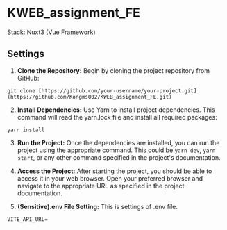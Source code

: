# KWEB_assignment_FE
Stack: Nuxt3 (Vue Framework)

## Settings
1. <strong>Clone the Repository:</strong> Begin by cloning the project repository from GitHub:
```
git clone [https://github.com/your-username/your-project.git](https://github.com/Kongms002/KWEB_assignment_FE.git)
```
2. <strong>Install Dependencies:</strong> Use Yarn to install project dependencies. This command will read the yarn.lock file and install all required packages:
```
yarn install
```
3. <strong>Run the Project:</strong> Once the dependencies are installed, you can run the project using the appropriate command. This could be `yarn dev`, `yarn start`, or any other command specified in the project's documentation.

4. <strong>Access the Project:</strong> After starting the project, you should be able to access it in your web browser. Open your preferred browser and navigate to the appropriate URL as specified in the project documentation.

5. <strong>(Sensitive).env File Setting:</strong> This is settings of .env file.
```
VITE_API_URL=
```
